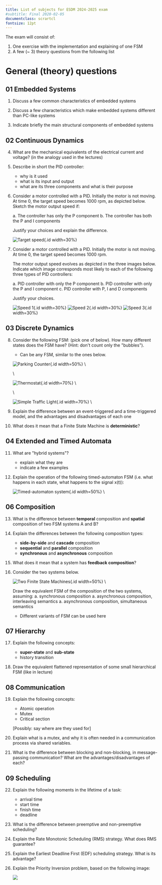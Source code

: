 ```yaml
---
title: List of subjects for ESDM 2024-2025 exam
#subtitle: Final 2020-02-05
documentclass: scrartcl
fontsize: 12pt
---
```


The exam will consist of:

1. One exercise with the implementation and explaining of one FSM
2. A few (~ 3) theory questions from the following list

# General (theory) questions

## 01 Embedded Systems

1. Discuss a few common characteristics of embedded systems

2. Discuss a few characteristics which make embedded systems different than PC-like systems

3. Indicate briefly the main structural components of embedded systems

## 02 Continuous Dynamics

4. What are the mechanical equivalents of the electrical current and voltage? (in the analogy used in the lectures)

5. Describe in short the PID controller:
    - why is it used
    - what is its input and output
    - what are its three components and what is their purpose

6. Consider a motor controlled with a PID. Initially the motor is
not moving. At time 0, the target speed becomes $1000$ rpm, as
depicted below. Sketch the motor output speed if:

    a. The controller has only the P component
    b. The controller has both the P and I components

    Justify your choices and explain the difference.

    ![Target speed](figs/TargetSpeed.png){.id width=30%}

7. Consider a motor controlled with a PID. Initially the motor is not moving. At time 0, the target speed becomes $1000$ rpm.

   The motor output speed evolves as depicted in the three images below.
   Indicate which image corresponds most likely to each of the following three types of PID controllers:

     a. PID controller with only the P component
     b. PID controller with only the P and I component
     c. PID controller with P, I and D components

   Justify your choices.

   ![Speed 1](figs/TargetAndMotorSpeed3.png){.id width=30%}
   ![Speed 2](figs/TargetAndMotorSpeed1.png){.id width=30%}
   ![Speed 3](figs/TargetAndMotorSpeed2.png){.id width=30%}

## 03 Discrete Dynamics

8. Consider the following FSM: (pick one of below). How many different states does the FSM have?
   (Hint: don't count only the "bubbles").

	- Can be any FSM, similar to the ones below.

	![Parking Counter](figs/FSM_ParkingCounter.png){.id width=50%} \

	\

	![Thermostat](figs/FSM_Thermostat1.png){.id width=70%} \

	\

	![Simple Traffic Light](figs/FSM_SimpleTrafficLight.png){.id width=70%} \

9. Explain the difference between an event-triggered and a
   time-triggered model, and the advantages and disadvantages of
   each one

10. What does it mean that a Finite State Machine is **deterministic**?

## 04 Extended and Timed Automata

11. What are "hybrid systems"?
    - explain what they are
    - indicate a few examples

12. Explain the operation of the following timed-automaton FSM (i.e. what happens in each state, what happens to the signal x(t)):

	![Timed-automaton system](figs/FSM_MouseDoubleClick.png){.id width=50%} \

## 06 Composition

13. What is the difference between **temporal** composition and **spatial** composition of two FSM systems A and B?

14. Explain the differences between the following composition types:
    - **side-by-side** and **cascade** composition
    - **sequential** and **parallel** composition
    - **synchronous** and **asynchronous** composition

15.  What does it mean that a system has **feedback composition**?

16. Consider the two systems below.

	![Two Finite State Machines](figs/FSM_Composition.png){.id width=50%} \

	Draw the equivalent FSM of the composition of the two systems, assuming:
	a. synchronous composition
	a. asynchronous composition, interleaving semantics
	a. asynchronous composition, simultaneous semantics


    - Different variants of FSM can be used here

## 07 Hierarchy

17. Explain the following concepts:
    - **super-state** and **sub-state**
    - history transition

18. Draw the equivalent flattened representation of some small hierarchical FSM (like in lecture)

## 08 Communication

19. Explain the following concepts:

    - Atomic operation
    - Mutex
    - Critical section
    
    [Possibly: say where are they used for]

20. Explain what is a mutex, and why it is often needed in a communication process via shared variables.

21. What is the difference between blocking and non-blocking, in message-passing communication? What are the advantages/disadvantages of each?

## 09 Scheduling

22. Explain the following moments in the lifetime of a task:

    - arrival time
    - start time
    - finish time
    - deadline

23. What is the difference between preemptive and non-preemptive scheduling?

24. Explain the Rate Monotonic Scheduling (RMS) strategy. What does RMS guarantee?

25. Explain the Earliest Deadline First (EDF) scheduling strategy. What is its advantage?

26. Explain the Priority Inversion problem, based on the following image:

    ![](img/PriorityInversion.png)

